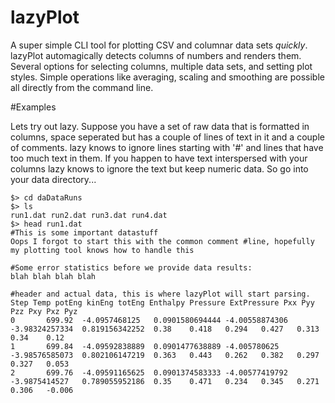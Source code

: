# lazyPlot
A super simple CLI tool for plotting CSV and columnar data sets *quickly*. lazyPlot automagically detects columns of numbers and renders them. Several options for selecting columns, multiple data sets, and setting plot styles. Simple operations like averaging, scaling and smoothing are possible all directly from the command line. 

#Examples

Lets try out lazy. Suppose you have a set of raw data that is formatted in columns, space seperated but has a couple of lines of text in it and a couple of comments. lazy knows to ignore lines starting with '#' and lines that have too much text in them. If you happen to have text interspersed with your columns lazy knows to ignore the text but keep numeric data. So go into your data directory...

```
$> cd daDataRuns
$> ls
run1.dat run2.dat run3.dat run4.dat
$> head run1.dat
#This is some important datastuff
Oops I forgot to start this with the common comment #line, hopefully my plotting tool knows how to handle this

#Some error statistics before we provide data results:
blah blah blah blah

#header and actual data, this is where lazyPlot will start parsing.
Step Temp potEng kinEng totEng Enthalpy Pressure ExtPressure Pxx Pyy Pzz Pxy Pxz Pyz
0       699.92  -4.0957468125   0.0901580694444 -4.00558874306  -3.98324257334  0.819156342252  0.38    0.418   0.294   0.427   0.313   0.34    0.12
1       699.84  -4.09592838889  0.0901477638889 -4.005780625    -3.98576585073  0.802106147219  0.363   0.443   0.262   0.382   0.297   0.327   0.053
2       699.76  -4.09591165625  0.0901374583333 -4.00577419792  -3.9875414527   0.789055952186  0.35    0.471   0.234   0.345   0.271   0.306   -0.006
```
